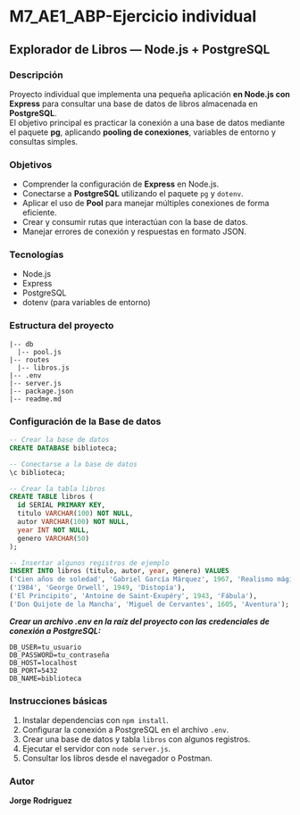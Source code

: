 # M7_AE1_ABP-Ejercicio individual

## Explorador de Libros — Node.js + PostgreSQL

### Descripción
Proyecto individual que implementa una pequeña aplicación **en Node.js con Express** para consultar una base de datos de libros almacenada en **PostgreSQL**.  
El objetivo principal es practicar la conexión a una base de datos mediante el paquete **pg**, aplicando **pooling de conexiones**, variables de entorno y consultas simples.

### Objetivos
- Comprender la configuración de **Express** en Node.js.
- Conectarse a **PostgreSQL** utilizando el paquete `pg` y `dotenv`.
- Aplicar el uso de **Pool** para manejar múltiples conexiones de forma eficiente.
- Crear y consumir rutas que interactúan con la base de datos.
- Manejar errores de conexión y respuestas en formato JSON.

### Tecnologías
- Node.js  
- Express  
- PostgreSQL  
- dotenv (para variables de entorno)

### Estructura del proyecto
```M7_AE1_ABP-Ejercicio individual 
|-- db
  |-- pool.js 
|-- routes 
  |-- libros.js
|-- .env 
|-- server.js 
|-- package.json 
|-- readme.md
```
### Configuración de la Base de datos
```sql
-- Crear la base de datos
CREATE DATABASE biblioteca;

-- Conectarse a la base de datos
\c biblioteca;

-- Crear la tabla libros
CREATE TABLE libros (
  id SERIAL PRIMARY KEY,
  titulo VARCHAR(100) NOT NULL,
  autor VARCHAR(100) NOT NULL,
  year INT NOT NULL,
  genero VARCHAR(50)
);

-- Insertar algunos registros de ejemplo
INSERT INTO libros (titulo, autor, year, genero) VALUES
('Cien años de soledad', 'Gabriel García Márquez', 1967, 'Realismo mágico'),
('1984', 'George Orwell', 1949, 'Distopía'),
('El Principito', 'Antoine de Saint-Exupéry', 1943, 'Fábula'),
('Don Quijote de la Mancha', 'Miguel de Cervantes', 1605, 'Aventura');

```
***Crear un archivo .env en la raíz del proyecto con las credenciales de conexión a PostgreSQL:***
```
DB_USER=tu_usuario
DB_PASSWORD=tu_contraseña
DB_HOST=localhost
DB_PORT=5432
DB_NAME=biblioteca
```
### Instrucciones básicas
1. Instalar dependencias con `npm install`.  
2. Configurar la conexión a PostgreSQL en el archivo `.env`.  
3. Crear una base de datos y tabla `libros` con algunos registros.  
4. Ejecutar el servidor con `node server.js`.  
5. Consultar los libros desde el navegador o Postman.

### Autor
**Jorge Rodriguez**